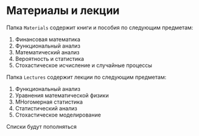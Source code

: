 # Материалы и лекции
Папка `Materials` содержит книги и пособия по следующим предметам:
1. Финансовая математика
2. Функциональный анализ
3. Математический анализ
4. Вероятность и статистика
5. Стохастическое исчисление и случайные процессы

Папка `Lectures` содержит лекции по следующим предметам:
1. Функциональный анализ 
2. Уравнения математической физики
3. МНогомерная статистика 
4. Статистический анализ 
5. Стохастическое моделирование

Списки будут пополняться 
